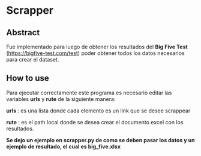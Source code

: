 # Scrapper

## Abstract
Fue implementado para luego de obtener los resultados del **Big Five Test** (https://bigfive-test.com/test) poder obtener todos los datos necesarios para crear el dataset.

## How to use

Para ejecutar correctamente este programa es necesario editar las variables **urls** y **rute** de la siguiente manera:

**urls** : es una lista donde cada elemento es un link que se desee scrappear

**rute** : es el path local donde se desea crear el documento excel con los resultados.

**Se dejo un ejemplo en scrapper.py de como se deben pasar los datos y un ejemplo de resultado, el cual es big_five.xlsx**